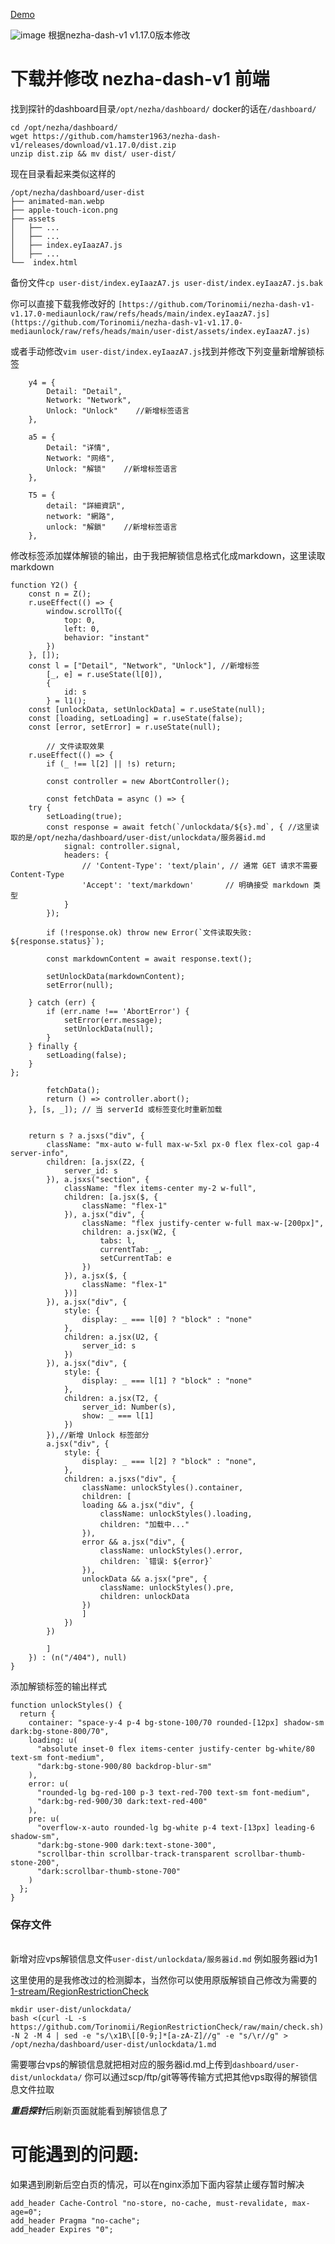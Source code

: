 [Demo](https://uptime.fcos.dev/)

![image](https://raw.githubusercontent.com/Torinomii/nezha-dash-v1-v1.17.0-mediaunlock/refs/heads/main/unlock.png)
根据nezha-dash-v1 v1.17.0版本修改


# 下载并修改 nezha-dash-v1 前端
找到探针的dashboard目录```/opt/nezha/dashboard/```
docker的话在```/dashboard/```
```
cd /opt/nezha/dashboard/
wget https://github.com/hamster1963/nezha-dash-v1/releases/download/v1.17.0/dist.zip
unzip dist.zip && mv dist/ user-dist/
```
现在目录看起来类似这样的
```
/opt/nezha/dashboard/user-dist
├── animated-man.webp
├── apple-touch-icon.png
├── assets
│   ├── ...
│   ├── ...
│   ├── index.eyIaazA7.js
│   ├── ...
└──  index.html
```
备份文件```cp user-dist/index.eyIaazA7.js user-dist/index.eyIaazA7.js.bak```

你可以直接下载我修改好的 ```[https://github.com/Torinomii/nezha-dash-v1-v1.17.0-mediaunlock/raw/refs/heads/main/index.eyIaazA7.js](https://github.com/Torinomii/nezha-dash-v1-v1.17.0-mediaunlock/raw/refs/heads/main/user-dist/assets/index.eyIaazA7.js)```

或者手动修改```vim user-dist/index.eyIaazA7.js```找到并修改下列变量新增解锁标签

```
    y4 = {
        Detail: "Detail",
        Network: "Network",
        Unlock: "Unlock"	//新增标签语言
    },
	
	a5 = {
        Detail: "详情",
        Network: "网络",
        Unlock: "解锁"	//新增标签语言
    },
	
	T5 = {
        detail: "詳細資訊",
        network: "網路",
        unlock: "解鎖"	//新增标签语言
    },
```
修改标签添加媒体解锁的输出，由于我把解锁信息格式化成markdown，这里读取markdown
```
function Y2() {
    const n = Z();
    r.useEffect(() => {
        window.scrollTo({
            top: 0,
            left: 0,
            behavior: "instant"
        })
    }, []);
    const l = ["Detail", "Network", "Unlock"], //新增标签
        [_, e] = r.useState(l[0]),
        {
            id: s
        } = l1();
	const [unlockData, setUnlockData] = r.useState(null);
    const [loading, setLoading] = r.useState(false);
    const [error, setError] = r.useState(null);
	
	    // 文件读取效果
    r.useEffect(() => {
        if (_ !== l[2] || !s) return;

        const controller = new AbortController();
        
        const fetchData = async () => {
    try {
        setLoading(true);
        const response = await fetch(`/unlockdata/${s}.md`, { //这里读取的是/opt/nezha/dashboard/user-dist/unlockdata/服务器id.md
            signal: controller.signal,
            headers: {
                // 'Content-Type': 'text/plain', // 通常 GET 请求不需要 Content-Type
                'Accept': 'text/markdown'       // 明确接受 markdown 类型
            } 
        });
        
        if (!response.ok) throw new Error(`文件读取失败: ${response.status}`);
        
        const markdownContent = await response.text(); 
        
        setUnlockData(markdownContent);
        setError(null);
        
    } catch (err) {
        if (err.name !== 'AbortError') {
            setError(err.message);
            setUnlockData(null);
        }
    } finally {
        setLoading(false);
    }
};

        fetchData();
        return () => controller.abort();
    }, [s, _]); // 当 serverId 或标签变化时重新加载
	
	
    return s ? a.jsxs("div", {
        className: "mx-auto w-full max-w-5xl px-0 flex flex-col gap-4 server-info",
        children: [a.jsx(Z2, {
            server_id: s
        }), a.jsxs("section", {
            className: "flex items-center my-2 w-full",
            children: [a.jsx($, {
                className: "flex-1"
            }), a.jsx("div", {
                className: "flex justify-center w-full max-w-[200px]",
                children: a.jsx(W2, {
                    tabs: l,
                    currentTab: _,
                    setCurrentTab: e
                })
            }), a.jsx($, {
                className: "flex-1"
            })]
        }), a.jsx("div", {
            style: {
                display: _ === l[0] ? "block" : "none"
            },
            children: a.jsx(U2, {
                server_id: s
            })
        }), a.jsx("div", {
            style: {
                display: _ === l[1] ? "block" : "none"
            },
            children: a.jsx(T2, {
                server_id: Number(s),
                show: _ === l[1]
            })
        }),//新增 Unlock 标签部分
		a.jsx("div", { 
			style: { 
				display: _ === l[2] ? "block" : "none",
			},
			children: a.jsxs("div", {
				className: unlockStyles().container,
				children: [
				loading && a.jsx("div", {
					className: unlockStyles().loading,
					children: "加载中..."
				}),
				error && a.jsx("div", {
					className: unlockStyles().error,
					children: `错误: ${error}`
				}),
				unlockData && a.jsx("pre", {
					className: unlockStyles().pre,
					children: unlockData
				})
				]
			})
		})
		
		]
    }) : (n("/404"), null)
}
```
添加解锁标签的输出样式
```
function unlockStyles() {
  return {
    container: "space-y-4 p-4 bg-stone-100/70 rounded-[12px] shadow-sm dark:bg-stone-800/70",
    loading: u(
      "absolute inset-0 flex items-center justify-center bg-white/80 text-sm font-medium",
      "dark:bg-stone-900/80 backdrop-blur-sm"
    ),
    error: u(
      "rounded-lg bg-red-100 p-3 text-red-700 text-sm font-medium",
      "dark:bg-red-900/30 dark:text-red-400"
    ),
    pre: u(
      "overflow-x-auto rounded-lg bg-white p-4 text-[13px] leading-6 shadow-sm",
      "dark:bg-stone-900 dark:text-stone-300",
      "scrollbar-thin scrollbar-track-transparent scrollbar-thumb-stone-200",
      "dark:scrollbar-thumb-stone-700"
    )
  };
}
```
### 保存文件 
\
 新增对应vps解锁信息文件```user-dist/unlockdata/服务器id.md``` 例如服务器id为1

这里使用的是我修改过的检测脚本，当然你可以使用原版解锁自己修改为需要的 [1-stream/RegionRestrictionCheck](https://github.com/1-stream/RegionRestrictionCheck)
```
mkdir user-dist/unlockdata/
bash <(curl -L -s https://github.com/Torinomii/RegionRestrictionCheck/raw/main/check.sh) -N 2 -M 4 | sed -e "s/\x1B\[[0-9;]*[a-zA-Z]//g" -e "s/\r//g" > /opt/nezha/dashboard/user-dist/unlockdata/1.md
```
需要哪台vps的解锁信息就把相对应的服务器id.md上传到```dashboard/user-dist/unlockdata/```
你可以通过scp/ftp/git等等传输方式把其他vps取得的解锁信息文件拉取

***重启探针***后刷新页面就能看到解锁信息了

# 可能遇到的问题:
如果遇到刷新后空白页的情况，可以在nginx添加下面内容禁止缓存暂时解决
```
add_header Cache-Control "no-store, no-cache, must-revalidate, max-age=0";
add_header Pragma "no-cache";
add_header Expires "0";
```
